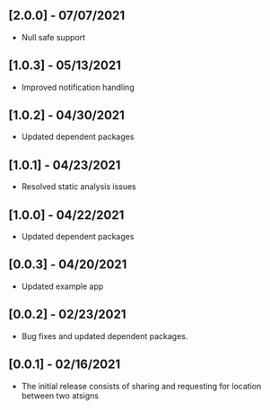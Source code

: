 ## [2.0.0] - 07/07/2021

* Null safe support

## [1.0.3] - 05/13/2021

* Improved notification handling

## [1.0.2] - 04/30/2021

* Updated dependent packages

## [1.0.1] - 04/23/2021

* Resolved static analysis issues

## [1.0.0] - 04/22/2021

* Updated dependent packages

## [0.0.3] - 04/20/2021

* Updated example app

## [0.0.2] - 02/23/2021

* Bug fixes and updated dependent packages.

## [0.0.1] - 02/16/2021

* The initial release consists of sharing and requesting for location between two atsigns
